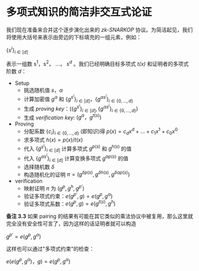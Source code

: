 # 多项式知识的简洁非交互式论证

我们现在准备来合并这个逐步演化出来的 *zk-SNARKOP* 协议。为简洁起见，我们将使用大括号来表示由旁边的下标填充的一组元素，例如：

$\{s^i\}_{i\in[d]}$

表示一组数 s<sup>1</sup>，s<sup>2</sup>， …， *s<sup>d</sup>* 。我们已经明确目标多项式 *t(x)* 和证明者的多项式阶数 *d*：

* Setup
  * 挑选随机值 *s*，*α*
  * 计算加密值 $g^α$ 和 $\{g^{s^i}\}_{i\in[d]}$，$\{g^{αs^i}\}_{i\in\{0,…,d\}}$
  * 生成 *proving key*：$(\{g^{s^i}\}_{i\in[d]},\{g^{αs^i}\}_{i\in\{0,…,d\}})$
  * 生成 *verification key*: $(g^α，g^{t(s)})$
* Proving
  * 分配系数 $\{c_i\}_{i\in\{0,…,d\}}$ (即知识)得 $p(x) = c_dx^d +…+ c_1x^1 + c_0x^0$
  * 求多项式 $h(x) = p(x)/t(x)$
  * 代入 $\{g^{s^i}\}_{i\in[d]}$ 计算多项式 $g^{p(s)}$ 和 $g^{h(s)}$ 的值
  * 代入 $\{g^{αs^i}\}_{i\in[d]}$ 计算变换多项式 $g^{αp(s)}$ 的值
  * 选择随机数 *δ*
  * 构造随机化的证明 $π = (g^{δp(s)},g^{δh(s)},g^{δαp(s)})$
* verification
  * 映射证明 *π* 为 $(g^p,g^h,g^{p'})$
  * 验证多项式约束：$e(g^{p'},g) = e(g^p,g^α)$
  * 验证多项式系数：$e(g^p,g) = e(g^{t(s)},g^h)$

**备注 3.3** 如果 pairing 的结果有可能在其它类似的乘法协议中被复用，那么这里就完全没有安全性可言了，因为这样的话证明者就可以构造

$g^{p'} = e(g^p,g^α)$

这样也可以通过"多项式约束"的检查：

$e(e(g^p,g^α)，g) = e(g^p,g^α)$
